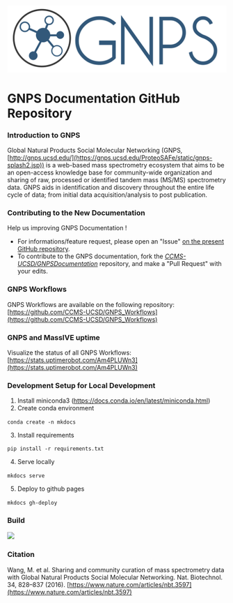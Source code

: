 
![logo](docs/img/GNPS_logo_original.png)

# GNPS Documentation GitHub Repository

### Introduction to GNPS
Global Natural Products Social Molecular Networking (GNPS, [http://gnps.ucsd.edu/](https://gnps.ucsd.edu/ProteoSAFe/static/gnps-splash2.jsp)) is a web-based mass spectrometry ecosystem that aims to be an open-access knowledge base for community-wide organization and sharing of raw, processed or identified tandem mass (MS/MS) spectrometry data. GNPS aids in identification and discovery throughout the entire life cycle of data; from initial data acquisition/analysis to post publication.

### Contributing to the New Documentation

Help us improving GNPS Documentation !

- For informations/feature request, please open an "Issue" [on the present GitHub repository](https://github.com/CCMS-UCSD/GNPSDocumentation/issues).
- To contribute to the GNPS documentation, fork the [*CCMS-UCSD/GNPSDocumentation*]((https://github.com/CCMS-UCSD/GNPSDocumentation)) repository, and make a "Pull Request" with your edits.

### GNPS Workflows

GNPS Workflows are available on the following repository: [https://github.com/CCMS-UCSD/GNPS_Workflows](https://github.com/CCMS-UCSD/GNPS_Workflows)

### GNPS and MassIVE uptime

Visualize the status of all GNPS Workflows: [https://stats.uptimerobot.com/Am4PLUWn3](https://stats.uptimerobot.com/Am4PLUWn3)

### Development Setup for Local Development

1. Install miniconda3 (https://docs.conda.io/en/latest/miniconda.html)
2. Create conda environment

```conda create -n mkdocs```

3. Install requirements

```
pip install -r requirements.txt
```

4. Serve locally

```mkdocs serve```

5. Deploy to github pages

```mkdocs gh-deploy```


### Build

![](https://github.com/CCMS-UCSD/GNPSDocumentation/workflows/CI/badge.svg)

### Citation

Wang, M. et al. Sharing and community curation of mass spectrometry data with Global Natural Products Social Molecular Networking. Nat. Biotechnol. 34, 828–837 (2016). [https://www.nature.com/articles/nbt.3597](https://www.nature.com/articles/nbt.3597)
